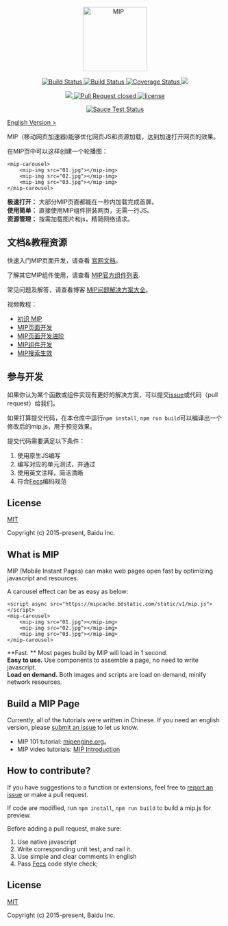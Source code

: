 <p align='center'>
	<a href="https://www.mipengine.org/">
		<img width="150" src="https://www.mipengine.org/static/img/mip_logo_3b722d7.png" title='MIP' alt='MIP'>
	</a>
</p>
<p align='center'>
	<a href='https://travis-ci.org/mipengine/mip'>
		<img src='https://travis-ci.org/mipengine/mip.svg?branch=master' title='Build Status' alt='Build Status'>
	</a>
	<a href='https://saucelabs.com/beta/builds/be1067b00f7c414297d77692ac82cf67'>
		<img src='https://saucelabs.com/buildstatus/mipengine' title='Build Status' alt='Build Status'>
	</a>
	<a href='https://coveralls.io/github/mipengine/mip?branch=master'>
		<img src='https://coveralls.io/repos/github/mipengine/mip/badge.svg?branch=master' title='Coverage Status' alt='Coverage Status' />
	</a>
	<a href="https://gitter.im/mipengine/mip?utm_source=badge&utm_medium=badge&utm_campaign=pr-badge&utm_content=badge" title="gitter chat" alt='gitter chat'>
		<img src="https://badges.gitter.im/mipengine/mip.svg"/>
	</a>
</p>
</p>
<p align='center'>
	<a href="https://david-dm.org/mipengine/mip" title="dependencies status" alt='dependencies Status'>
		<img src="https://david-dm.org/mipengine/mip/status.svg"/>
	</a>	
	<a href='http://issuestats.com/github/mipengine/mip'>
		<img src='http://issuestats.com/github/mipengine/mip/badge/pr?style=flat' title='Pull Request closed' alt='Pull Request closed'>
	</a>
	<a href='https://opensource.org/licenses/MIT'>
		<img src='https://img.shields.io/github/license/mashape/apistatus.svg'  title='license' alt='license'>
	</a>
</p>
<p align='center'>
	<a href="https://saucelabs.com/beta/builds/be1067b00f7c414297d77692ac82cf67">
		<img src='https://saucelabs.com/browser-matrix/mipengine.svg' title='Sauce Test Status' alt='Sauce Test Status'>
	</a>
</p>

<a href="#english">English Version > </a>

MIP（移动网页加速器)能够优化网页JS和资源加载，达到加速打开网页的效果。

在MIP页中可以这样创建一个轮播图：

```
<mip-carousel>
    <mip-img src="01.jpg"></mip-img>
    <mip-img src="02.jpg"></mip-img>
    <mip-img src="03.jpg"></mip-img>
</mip-carousel>
```

**极速打开：** 大部分MIP页面都能在一秒内加载完成首屏。  
**使用简单：** 直接使用MIP组件拼装网页，无需一行JS。  
**资源管理：** 按需加载图片和js，精简网络请求。

## 文档&教程资源

快速入门MIP页面开发，请查看 [官网文档](https://www.mipengine.org/doc/00-mip-101.html)。

了解其它MIP组件使用，请查看 [MIP官方组件列表](https://www.mipengine.org/doc/3-widget/10-widgets.html).

常见问题及解答，请查看博客 [MIP问题解决方案大全](http://www.cnblogs.com/mipengine/p/mip-faqs.html)。

视频教程：

- [初识 MIP](http://bit.baidu.com/course/detail/id/187/column/120.html)
- [MIP页面开发](http://bit.baidu.com/Course/detail/id/188.html)
- [MIP页面开发进阶](http://bit.baidu.com/Course/detail/id/189.html)
- [MIP组件开发](http://bit.baidu.com/Course/detail/id/190.html)
- [MIP搜索生效](http://bit.baidu.com/Course/detail/id/191.html)

## 参与开发
如果你认为某个函数或组件实现有更好的解决方案，可以提交[issue](https://github.com/mipengine/mip/issues)或代码（pull request）给我们。

如果打算提交代码，在本仓库中运行`npm install`, `npm run build`可以编译出一个修改后的mip.js，用于预览效果。

提交代码需要满足以下条件：

1. 使用原生JS编写
2. 编写对应的单元测试，并通过
3. 使用英文注释，简洁清晰
4. 符合[Fecs](http://fecs.baidu.com/demo)编码规范

## License
[MIT](https://opensource.org/licenses/MIT)

Copyright (c) 2015-present, Baidu Inc.

<div id="english"></div>

## What is MIP

MIP (Mobile Instant Pages) can make web pages open fast by optimizing javascript and resources.

A carousel effect can be as easy as below:

```
<script async src="https://mipcache.bdstatic.com/static/v1/mip.js"></script>
<mip-carousel>
    <mip-img src="01.jpg"></mip-img>
    <mip-img src="02.jpg"></mip-img>
    <mip-img src="03.jpg"></mip-img>
</mip-carousel>
```

**Fast. ** Most pages build by MIP will load in 1 second.  
**Easy to use.** Use components to assemble a page, no need to write javascript.  
**Load on demand.** Both images and scripts are load on demand, minify network resources.  

## Build a MIP Page

Currently, all of the tutorials were written in Chinese. If you need an english version, please [submit an issue](https://github.com/mipengine/mip/issues) to let us know.

- MIP 101 tutorial: [mipengine.org](https://www.mipengine.org/doc/00-mip-101.html)。
- MIP video tutorials: [MIP Introduction](http://bit.baidu.com/course/detail/id/187/column/120.html)


## How to contribute?
If you have suggestions to a function or extensions, feel free to [report an issue](https://github.com/mipengine/mip/issues) or make a pull request.

If code are modified, run `npm install`, `npm run build` to build a mip.js for preview.

Before adding a pull request, make sure:
1. Use native javascript
2. Write corresponding unit test, and nail it.
3. Use simple and clear comments in english
4. Pass [Fecs](http://fecs.baidu.com/demo) code style check;


## License
[MIT](https://opensource.org/licenses/MIT)

Copyright (c) 2015-present, Baidu Inc.
